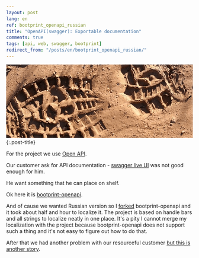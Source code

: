 ```yaml
---
layout: post
lang: en
ref: bootprint_openapi_russian
title: "OpenAPI(swagger): Exportable documentation"
comments: true
tags: [api, web, swagger, bootprint]
redirect_from: "/posts/en/bootprint_openapi_russian/"
---
```


![](/images/bootprint.png){:.post-title}

For the project we use [Open API](http://swagger.io/).

Our customer ask for API documentation - [swagger live UI](http://swagger.io/swagger-ui/) 
was not good enough for him.

He want something that he can place on shelf.

Ok here it is [bootprint-openapi](https://github.com/bootprint/bootprint-openapi).

And of cause we wanted Russian version so I [forked](https://github.com/masterandrey/bootprint-openapi)
bootprint-openapi and it took about half and hour to localize it. The project is based on handle bars
and all strings to localize neatly in one place.
It's a pity I cannot merge my localization with the project because bootprint-openapi does not support 
such a thing and it's not easy to figure out how to do that.

After that we had another problem with our resourceful customer 
[but this is another story](athena_web_page_to_pdf.html).
